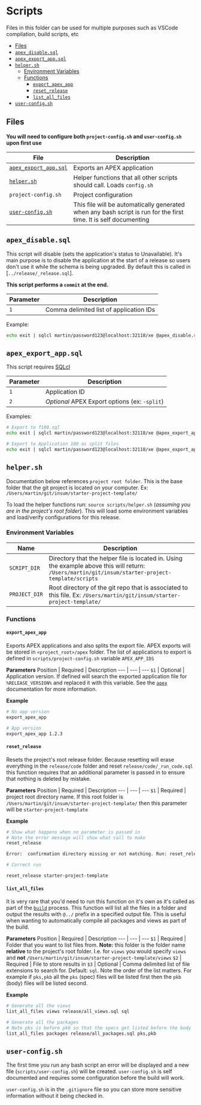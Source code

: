 # Scripts

Files in this folder can be used for multiple purposes such as VSCode compilation, build scripts, etc

- [Files](#files)
- [`apex_disable.sql`](#apex_disablesql)
- [`apex_export_app.sql`](#apex_export_appsql)
- [`helper.sh`](#helpersh)
  - [Environment Variables](#environment-variables)
  - [Functions](#functions)
    - [`export_apex_app`](#export_apex_app)
    - [`reset_release`](#reset_release)
    - [`list_all_files`](#list_all_files)
- [`user-config.sh`](#user-configsh)

## Files

**You will need to configure both `project-config.sh` and `user-config.sh` upon first use**

File | Description
--- | ---
[`apex_export_app.sql`](#apex_export_appsql) | Exports an APEX application
[`helper.sh`](#helpersh) | Helper functions that all other scripts should call. Loads `config.sh`
`project-config.sh` | Project configuration
[`user-config.sh`](#user-configsh) | This file will be automatically generated when any bash script is run for the first time. It is self documenting


## `apex_disable.sql`

This script will disable (sets the application's status to Unavailable). It's main purpose is to disable the application at the start of a release so users don't use it while the schema is being upgraded. By default this is called in [`../release/_release.sql`].

**This script performs a `commit` at the end.**

Parameter | Description
--- | ---
`1` | Comma delimited list of application IDs

Example:

```bash
echo exit | sqlcl martin/password123@localhost:32118/xe @apex_disable.sql 100,200
```



## `apex_export_app.sql`

This script requires [SQLcl](https://www.oracle.com/ca-en/database/technologies/appdev/sqlcl.html)

Parameter | Description
--- | ---
`1` | Application ID
`2` | *Optional* APEX Export options (ex: `-split`)


Examples:

```bash
# Export to f100.sql
echo exit | sqlcl martin/password123@localhost:32118/xe @apex_export_app.sql 100

# Export to Application 100 as split files
echo exit | sqlcl martin/password123@localhost:32118/xe @apex_export_app.sql 100 -split
```


## `helper.sh`

Documentation below references `project root folder`. This is the base folder that the git project is located on your computer. Ex: `/Users/martin/git/insum/starter-project-template/`

To load the helper functions run: `source scripts/helper.sh` (*assuming you are in the project's root folder*). This will load some environment variables and load/verify configurations for this release.

### Environment Variables

Name | Description
--- | ---
`SCRIPT_DIR` | Directory that the helper file is located in. Using the example above this will return: `/Users/martin/git/insum/starter-project-template/scripts`
`PROJECT_DIR` | Root directory of the git repo that is associated to this file. Ex: `/Users/martin/git/insum/starter-project-template/`


### Functions

#### `export_apex_app`

Exports APEX applications and also splits the export file. APEX exports will be stored in `<project_root>/apex` folder. The list of applications to export is defined in `scripts/project-config.sh` variable `APEX_APP_IDS`

**Parameters**
Position | Required | Description
--- | --- | ---
`$1` | Optional | Application version. If defined will search the exported application file for `%RELEASE_VERSION%` and replaced it with this variable. See the [`apex`](../apex/) documentation for more information.

**Example**

```bash
# No app version
export_apex_app

# App version
export_apex_app 1.2.3
```


#### `reset_release`

Resets the project's root release folder. Because resetting will erase everything in the `release/code` folder and reset `release/code/_run_code.sql` this function requires that an additional parameter is passed in to ensure that nothing is deleted by mistake.

**Parameters**
Position | Required | Description
--- | --- | ---
`$1` | Required | project root directory name. If this root folder is `/Users/martin/git/insum/starter-project-template/` then this parameter will be `starter-project-template`

**Example**

```bash
# Show what happens when no parameter is passed in
# Note the error message will show what call to make
reset_release 

Error:  confirmation directory missing or not matching. Run: reset_release starter-project-template

# Correct run

reset_release starter-project-template
```


#### `list_all_files`

It is very rare that you'd need to run this function on it's own as it's called as part of the [`build`](../build) process. This function will list all the files in a folder and output the results with `@../` prefix in a specified output file. This is useful when wanting to automatically compile all packages and views as part of the build.

**Parameters**
Position | Required | Description
--- | --- | ---
`$1` | Required | Folder that you want to list files from. **Note:** this folder is the folder name **relative** to the project's root folder. I.e. for `views` you would specify `views` and **not** `/Users/martin/git/insum/starter-project-template/views`
`$2` | Required | File to store results in
`$3` | Optional | Comma delimited list of file extensions to search for. Default: `sql`. Note the order of the list matters. For example if `pks,pkb` all the `pks` (spec) files will be listed first then the `pkb` (body) files will be listed second.

**Example**
```bash
# Generate all the views
list_all_files views release/all_views.sql sql

# Generate all the packages
# Note pks is before pkb so that the specs get listed before the body
list_all_files packages release/all_packages.sql pks,pkb
```

## `user-config.sh`
The first time you run any bash script an error will be displayed and a new file (`scripts/user-config.sh`) will be created. `user-config.sh` is self documented and requires some configuration before the build will work.

`user-config.sh` is in the `.gitignore` file so you can store more sensitive information without it being checked in.